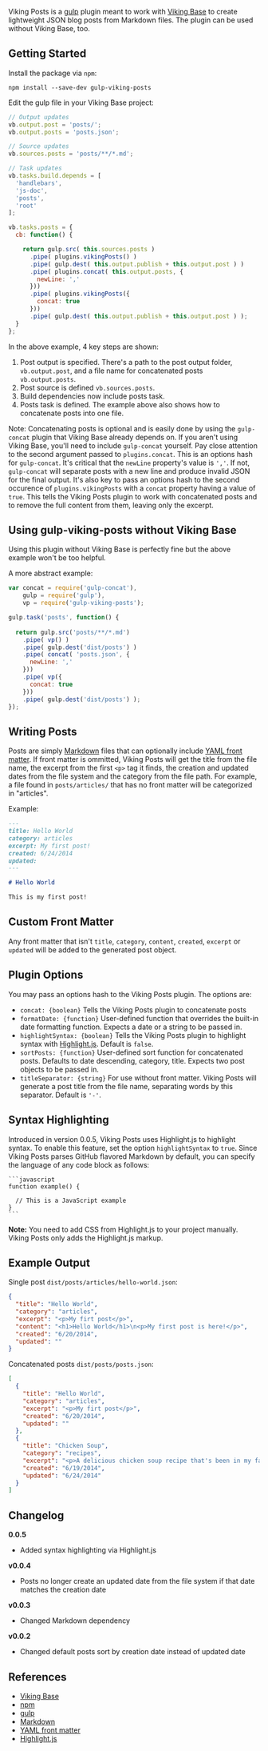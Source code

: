 Viking Posts is a [gulp](http://gulpjs.com/) plugin meant to work with [Viking Base](https://github.com/jneurock/viking-base) to create lightweight JSON blog posts from Markdown files. The plugin can be used without Viking Base, too.

## Getting Started

Install the package via `npm`:

`npm install --save-dev gulp-viking-posts`

Edit the gulp file in your Viking Base project:
```javascript
// Output updates
vb.output.post = 'posts/';
vb.output.posts = 'posts.json';

// Source updates
vb.sources.posts = 'posts/**/*.md';

// Task updates
vb.tasks.build.depends = [
  'handlebars',
  'js-doc',
  'posts',
  'root'
];

vb.tasks.posts = {
  cb: function() {

    return gulp.src( this.sources.posts )
      .pipe( plugins.vikingPosts() )
      .pipe( gulp.dest( this.output.publish + this.output.post ) )
      .pipe( plugins.concat( this.output.posts, {
        newLine: ','
      }))
      .pipe( plugins.vikingPosts({
        concat: true
      }))
      .pipe( gulp.dest( this.output.publish + this.output.post ) );
  }
};

```

In the above example, 4 key steps are shown:

1. Post output is specified. There's a path to the post output folder, `vb.output.post`, and a file name for concatenated posts `vb.output.posts`.
2. Post source is defined `vb.sources.posts`.
3. Build dependencies now include posts task.
4. Posts task is defined. The example above also shows how to concatenate posts into one file.

Note: Concatenating posts is optional and is easily done by using the `gulp-concat` plugin that Viking Base already depends on. If you aren't using Viking Base, you'll need to include `gulp-concat` yourself. Pay close attention to the second argument passed to `plugins.concat`. This is an options hash for `gulp-concat`. It's critical that the `newLine` property's value is `','`. If not, `gulp-concat` will separate posts with a new line and produce invalid JSON for the final output. It's also key to pass an options hash to the second occurence of `plugins.vikingPosts` with a `concat` property having a value of `true`. This tells the Viking Posts plugin to work with concatenated posts and to remove the full content from them, leaving only the excerpt.

## Using gulp-viking-posts without Viking Base

Using this plugin without Viking Base is perfectly fine but the above example won't be too helpful.

A more abstract example:
```javascript
var concat = require('gulp-concat'),
    gulp = require('gulp'),
    vp = require('gulp-viking-posts');

gulp.task('posts', function() {
  
  return gulp.src('posts/**/*.md')
    .pipe( vp() )
    .pipe( gulp.dest('dist/posts') )
    .pipe( concat( 'posts.json', {
      newLine: ','
    }))
    .pipe( vp({
      concat: true
    }))
    .pipe( gulp.dest('dist/posts') );
});
```

## Writing Posts

Posts are simply [Markdown](http://daringfireball.net/projects/markdown/) files that can optionally include [YAML front matter](http://assemble.io/docs/YAML-front-matter.html). If front matter is ommitted, Viking Posts will get the title from the file name, the excerpt from the first `<p>` tag it finds, the creation and updated dates from the file system and the category from the file path. For example, a file found in `posts/articles/` that has no front matter will be categorized in "articles".

Example:
```markdown
---
title: Hello World
category: articles
excerpt: My first post!
created: 6/24/2014
updated:
---

# Hello World

This is my first post!
```

## Custom Front Matter

Any front matter that isn't `title`, `category`, `content`, `created`, `excerpt` or `updated` will be added to the generated post object.

## Plugin Options

You may pass an options hash to the Viking Posts plugin. The options are:

* `concat: {boolean}` Tells the Viking Posts plugin to concatenate posts
* `formatDate: {function}` User-defined function that overrides the built-in date formatting function. Expects a date or a string to be passed in.
* `highlightSyntax: {boolean}` Tells the Viking Posts plugin to highlight syntax with [Highlight.js](http://highlightjs.org/). Default is `false`. 
* `sortPosts: {function}` User-defined sort function for concatenated posts. Defaults to date descending, category, title. Expects two post objects to be passed in.
* `titleSeparator: {string}` For use without front matter. Viking Posts will generate a post title from the file name, separating words by this separator. Default is `'-'`.

## Syntax Highlighting

Introduced in version 0.0.5, Viking Posts uses Highlight.js to highlight syntax. To enable this feature, set the option `highlightSyntax` to `true`. Since Viking Posts parses GitHub flavored Markdown by default, you can specify the language of any code block as follows:

    ```javascript
    function example() {
      
      // This is a JavaScript example
    }
    ```

**Note:** You need to add CSS from Highlight.js to your project manually. Viking Posts only adds the Highlight.js markup.

## Example Output

Single post `dist/posts/articles/hello-world.json`:
```json
{
  "title": "Hello World",
  "category": "articles",
  "excerpt": "<p>My firt post</p>",
  "content": "<h1>Hello World</h1>\n<p>My first post is here!</p>",
  "created": "6/20/2014",
  "updated": ""
}
```

Concatenated posts `dist/posts/posts.json`:
```json
[
  {
    "title": "Hello World",
    "category": "articles",
    "excerpt": "<p>My firt post</p>",
    "created": "6/20/2014",
    "updated": ""
  },
  {
    "title": "Chicken Soup",
    "category": "recipes",
    "excerpt": "<p>A delicious chicken soup recipe that's been in my family for generations.</p>",
    "created": "6/19/2014",
    "updated": "6/24/2014"
  }
]
```

## Changelog

**0.0.5**
* Added syntax highlighting via Highlight.js

**v0.0.4**
* Posts no longer create an updated date from the file system if that date matches the creation date

**v0.0.3**
* Changed Markdown dependency

**v0.0.2**
* Changed default posts sort by creation date instead of updated date

## References
* [Viking Base](https://github.com/jneurock/viking-base)
* [npm](http://npmjs.org/)
* [gulp](http://gulpjs.com/)
* [Markdown](http://daringfireball.net/projects/markdown/)
* [YAML front matter](http://assemble.io/docs/YAML-front-matter.html)
* [Highlight.js](http://highlightjs.org/)